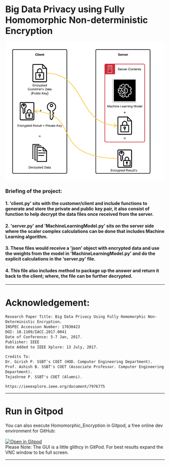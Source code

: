 # Big Data Privacy using Fully Homomorphic Non-deterministic Encryption

<img src="https://github.com/Mayur-Debu/Homomorphic_Encryption/blob/main/System%20Architecture.png" align="center"  />

### Briefing of the project:

#### 1. 'client.py' sits with the customer/client and include functions to generate and store the private and public key pair, it also consist of function to help decrypt the data files once received from the server.<br>
#### 2. 'server.py' and 'MachineLearningModel.py' sits on the server side where the scaler complex calculations can be done that includes Machine Learning algorithm. <br>
#### 3. These files would receive a 'json' object with encrypted data and use the weights from the model in 'MachineLearningModel.py' and do the explicit calculations in the 'server.py' file.<br> 
#### 4. This file also includes method to package up the answer and return it back to the client; where, the file can be further decrypted.

*****

# Acknowledgement:
```
Research Paper Title: Big Data Privacy Using Fully Homomorphic Non-Deterministic Encryption.
INSPEC Accession Number: 17030423
DOI: 10.1109/IACC.2017.0041
Date of Conference: 5-7 Jan, 2017.
Publisher: IEEE
Date Added to IEEE Xplore: 13 July, 2017.
```
```
Credits To:
Dr. Girish P. SSBT's COET (HOD. Computer Engineering Department).
Prof. Ashish B. SSBT's COET (Associate Professor. Computer Engineering Department).
Tejashree P. SSBT's COET (Alumni).
```
```
https://ieeexplore.ieee.org/document/7976775
```
****
# Run in Gitpod
You can also execute Homomorphic_Encryption in Gitpod, a free online dev environment for GitHub:<br><br>
[![Open in Gitpod](https://gitpod.io/button/open-in-gitpod.svg)](https://b6fc9e42-a51c-4db6-a338-e2d852c9e8e2.ws-us03.gitpod.io/#/Homomorphic_Encryption)
<br>Please Note: The GUI is a little glithcy in GitPod. For best results expand the VNC window to be full screen.

*****
